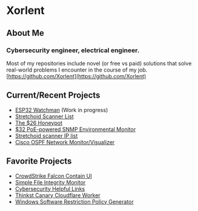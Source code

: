 # Xorlent
## About Me
### Cybersecurity engineer, electrical engineer.  
Most of my repositories include novel (or free vs paid) solutions that solve real-world problems I encounter in the course of my job.  
[https://github.com/Xorlent](https://github.com/Xorlent)  

## Current/Recent Projects
- [ESP32 Watchman](https://github.com/Xorlent/ESP32-Watchman) (Work in progress)
- [Stretchoid Scanner List](https://github.com/Xorlent/Stretchoid)
- [The $26 Honeypot](https://github.com/Xorlent/The-26-Dollar-Honeypot)
- [$32 PoE-powered SNMP Environmental Monitor](https://github.com/Xorlent/PoESP32-SNMP-Environmental-Monitor)
- [Stretchoid scanner IP list](https://github.com/Xorlent/Stretchoid)
- [Cisco OSPF Network Monitor/Visualizer](https://github.com/Xorlent/Cisco-OSPF-Monitor) 

## Favorite Projects
- [CrowdStrike Falcon Contain UI](https://github.com/Xorlent/Falcon-Contain)
- [Simple File Integrity Monitor](https://github.com/Xorlent/SimpleFIM)
- [Cybersecurity Helpful Links](https://github.com/Xorlent/Cybersec-Links)
- [Thinkst Canary Cloudflare Worker](https://github.com/Xorlent/Canary-Cloudflare)
- [Windows Software Restriction Policy Generator](https://github.com/Xorlent/Windows-SRP-Policy-Generator) 
